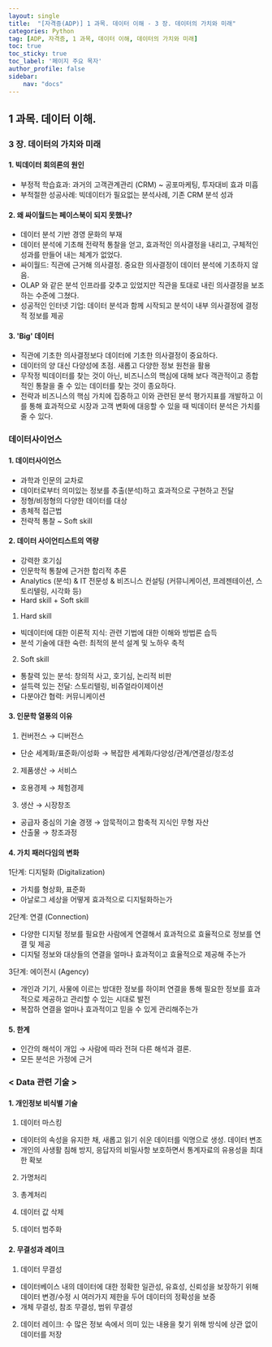 ```yaml
---
layout: single
title:  "[자격증(ADP)] 1 과목. 데이터 이해 - 3 장. 데이터의 가치와 미래"
categories: Python
tag: [ADP, 자격증, 1 과목, 데이터 이해, 데이터의 가치와 미래]
toc: true
toc_sticky: true
toc_label: '페이지 주요 목자'
author_profile: false
sidebar:
    nav: "docs"
---
```



## 1 과목. 데이터 이해.

### 3 장. 데이터의 가치와 미래

#### 1. 빅데이터 회의론의 원인
- 부정적 학습효과: 과거의 고객관계관리 (CRM) ~ 공포마케팅, 투자대비 효과 미흡
- 부적절한 성공사례: 빅데이터가 필요없는 분석사례, 기존 CRM 분석 성과

#### 2. 왜 싸이월드는 페이스북이 되지 못했나?
- 데이터 분석 기반 경영 문화의 부재
- 데이터 분석에 기초해 전략적 통찰을 얻고, 효과적인 의사결정을 내리고, 구체적인 성과를 만들어 내는 체계가 없었다.
- 싸이월드: 직관에 근거해 의사결정. 중요한 의사결정이 데이터 분석에 기초하지 않음.
- OLAP 와 같은 분석 인프라를 갖추고 있었지만 직관을 토대로 내린 의사결정을 보조하는 수준에 그쳤다.
- 성공적인 인터넷 기업: 데이터 분석과 함께 시작되고 분석이 내부 의사결정에 결정적 정보를 제공

#### 3. 'Big' 데이터
- 직관에 기초한 의사결정보다 데이터에 기초한 의사결정이 중요하다.
- 데이터의 양 대신 다양성에 초점. 새롭고 다양한 정보 원천을 활용
- 무작정 빅데이터를 찾는 것이 아닌, 비즈니스의 핵심에 대해 보다 객관적이고 종합적인 통찰을 줄 수 있는 데이터를 찾는 것이 종요하다.
- 전략과 비즈니스의 핵심 가치에 집중하고 이와 관련된 분석 평가지표를 개발하고 이를 통해 효과적으로 시장과 고객 변화에 대응할 수 있을 때 빅데이터 분석은 가치를 줄 수 있다.

### 데이터사이언스

#### 1. 데이터사이언스
- 과학과 인문의 교차로
- 데이터로부터 의미있는 정보를 추출(분석)하고 효과적으로 구현하고 전달
- 정형/비정형의 다양한 데이터를 대상
- 총체적 접근법
- 전략적 통찰 ~ Soft skill

#### 2. 데이터 사이언티스트의 역량
- 강력한 호기심
- 인문학적 통찰에 근거한 합리적 추론
- Analytics (분석) & IT 전문성 & 비즈니스 컨설팅 (커뮤니케이션, 프레젠테이션, 스토리텔링, 시각화 등)
- Hard skill + Soft skill

1) Hard skill
- 빅데이터에 대한 이론적 지식: 관련 기법에 대한 이해와 방법론 습득
- 분석 기술에 대한 숙련: 최적의 분석 설계 및 노하우 축적

2) Soft skill
- 통찰력 있는 분석: 창의적 사고, 호기심, 논리적 비판
- 설득력 있는 전달: 스토리텔링, 비쥬얼라이제이션
- 다분야간 협력: 커뮤니케이션

#### 3. 인문학 열풍의 이유
1) 컨버전스 &rightarrow; 디버전스
- 단순 세계화/표준화/이성화 &rightarrow; 복잡한 세계화/다양성/관계/연결성/창조성

2) 제품생산 &rightarrow; 서비스
- 호용경제 &rightarrow; 체험경제

3) 생산 &rightarrow; 시장창조
- 공급자 중심의 기술 경쟁 &rightarrow; 암묵적이고 함축적 지식인 무형 자산
- 산출물 &rightarrow; 창조과정

#### 4. 가치 패러다임의 변화
1단계: 디지털화 (Digitalization)
- 가치를 형상화, 표준화
- 아날로그 세상을 어떻게 효과적으로 디지털화하는가

2단계: 연결 (Connection)
- 다양한 디지털 정보를 필요한 사람에게 연결해서 효과적으로 효율적으로 정보를 연결 및 제공
- 디지털 정보와 대상들의 연결을 얼마나 효과적이고 효율적으로 제공해 주는가

3단계: 에이전시 (Agency)
- 개인과 기기, 사물에 이르는 방대한 정보를 하이퍼 연결을 통해 필요한 정보를 효과적으로 제공하고 관리할 수 있는 시대로 발전
- 복잡하 연결을 얼마나 효과적이고 믿을 수 있게 관리해주는가

#### 5. 한계
- 인간의 해석이 개입 &rightarrow; 사람에 따라 전혀 다른 해석과 결론.
- 모든 분석은 가정에 근거

### < Data 관련 기술 > 

#### 1. 개인정보 비식별 기술
1) 데이터 마스킹
- 데이터의 속성을 유지한 채, 새롭고 읽기 쉬운 데이터를 익명으로 생성. 데이터 변조
- 개인의 사생활 침해 방지, 응답자의 비밀사항 보호하면서 통계자료의 유용성을 최대한 확보

2) 가명처리

3) 총계처리

4) 데이터 값 삭제

5) 데이터 범주화

#### 2. 무결성과 레이크
1) 데이터 무결성
- 데이터베이스 내의 데이터에 대한 정확한 일관성, 유효성, 신뢰성을 보장하기 위해 데이터 변경/수정 시 여러가지 제한을 두어 데이터의 정확성을 보증
- 개체 무결성, 참조 무결성, 범위 무결성

2) 데이터 레이크: 수 많은 정보 속에서 의미 있는 내용을 찾기 위해 방식에 상관 없이 데이터를 저장
